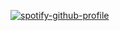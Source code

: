 [![spotify-github-profile](https://spotify-github-profile.kittinanx.com/api/view?uid=bb1stlow9fzmlmhkg0gbrrzje&cover_image=true&theme=novatorem&show_offline=false&background_color=000000&interchange=false&bar_color=710f2c&bar_color_cover=false)](https://github.com/kittinan/spotify-github-profile)
